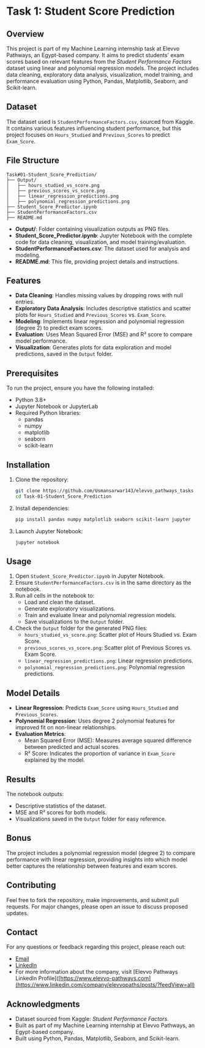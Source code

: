 # Task 1: Student Score Prediction

## Overview
This project is part of my Machine Learning internship task at Elevvo Pathways, an Egypt-based company. It aims to predict students' exam scores based on relevant features from the *Student Performance Factors* dataset using linear and polynomial regression models. The project includes data cleaning, exploratory data analysis, visualization, model training, and performance evaluation using Python, Pandas, Matplotlib, Seaborn, and Scikit-learn.

## Dataset
The dataset used is `StudentPerformanceFactors.csv`, sourced from Kaggle. It contains various features influencing student performance, but this project focuses on `Hours_Studied` and `Previous_Scores` to predict `Exam_Score`.

## File Structure
```
Task#01-Student_Score_Prediction/
├── Output/
│   ├── hours_studied_vs_score.png
│   ├── previous_scores_vs_score.png
│   ├── linear_regression_predictions.png
│   ├── polynomial_regression_predictions.png
├── Student_Score_Predictor.ipynb
├── StudentPerformanceFactors.csv
├── README.md
```

- **Output/**: Folder containing visualization outputs as PNG files.
- **Student_Score_Predictor.ipynb**: Jupyter Notebook with the complete code for data cleaning, visualization, and model training/evaluation.
- **StudentPerformanceFactors.csv**: The dataset used for analysis and modeling.
- **README.md**: This file, providing project details and instructions.

## Features
- **Data Cleaning**: Handles missing values by dropping rows with null entries.
- **Exploratory Data Analysis**: Includes descriptive statistics and scatter plots for `Hours_Studied` and `Previous_Scores` vs. `Exam_Score`.
- **Modeling**: Implements linear regression and polynomial regression (degree 2) to predict exam scores.
- **Evaluation**: Uses Mean Squared Error (MSE) and R² score to compare model performance.
- **Visualization**: Generates plots for data exploration and model predictions, saved in the `Output` folder.

## Prerequisites
To run the project, ensure you have the following installed:
- Python 3.8+
- Jupyter Notebook or JupyterLab
- Required Python libraries:
  - pandas
  - numpy
  - matplotlib
  - seaborn
  - scikit-learn

## Installation
1. Clone the repository:
   ```bash
   git clone https://github.com/Usmansarwar143/elevvo_pathways_tasks
   cd Task-01-Student_Score_Prediction
   ```
2. Install dependencies:
   ```bash
   pip install pandas numpy matplotlib seaborn scikit-learn jupyter
   ```
3. Launch Jupyter Notebook:
   ```bash
   jupyter notebook
   ```

## Usage
1. Open `Student_Score_Predictor.ipynb` in Jupyter Notebook.
2. Ensure `StudentPerformanceFactors.csv` is in the same directory as the notebook.
3. Run all cells in the notebook to:
   - Load and clean the dataset.
   - Generate exploratory visualizations.
   - Train and evaluate linear and polynomial regression models.
   - Save visualizations to the `Output` folder.
4. Check the `Output` folder for the generated PNG files:
   - `hours_studied_vs_score.png`: Scatter plot of Hours Studied vs. Exam Score.
   - `previous_scores_vs_score.png`: Scatter plot of Previous Scores vs. Exam Score.
   - `linear_regression_predictions.png`: Linear regression predictions.
   - `polynomial_regression_predictions.png`: Polynomial regression predictions.

## Model Details
- **Linear Regression**: Predicts `Exam_Score` using `Hours_Studied` and `Previous_Scores`.
- **Polynomial Regression**: Uses degree 2 polynomial features for improved fit on non-linear relationships.
- **Evaluation Metrics**:
  - Mean Squared Error (MSE): Measures average squared difference between predicted and actual scores.
  - R² Score: Indicates the proportion of variance in `Exam_Score` explained by the model.

## Results
The notebook outputs:
- Descriptive statistics of the dataset.
- MSE and R² scores for both models.
- Visualizations saved in the `Output` folder for easy reference.

## Bonus
The project includes a polynomial regression model (degree 2) to compare performance with linear regression, providing insights into which model better captures the relationship between features and exam scores.

## Contributing
Feel free to fork the repository, make improvements, and submit pull requests. For major changes, please open an issue to discuss proposed updates.

## Contact
For any questions or feedback regarding this project, please reach out:
- [Email](mailto:muhammadusman.becsef22@iba-suk.edu.pk)
- [LinkedIn](https://www.linkedin.com/muhammad-usman-018535253/)
- For more information about the company, visit [Elevvo Pathways LinkedIn Profile]([https://www.elevvo-pathways.com](https://www.linkedin.com/company/elevvopaths/posts/?feedView=all)


## Acknowledgments
- Dataset sourced from Kaggle: *Student Performance Factors*.
- Built as part of my Machine Learning internship at Elevvo Pathways, an Egypt-based company.
- Built using Python, Pandas, Matplotlib, Seaborn, and Scikit-learn.

